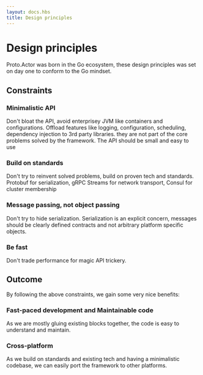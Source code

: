 ```yaml
---
layout: docs.hbs
title: Design principles
---
```


# Design principles

Proto.Actor was born in the Go ecosystem, these design principles was set on day one to conform to the Go mindset.

## Constraints

### Minimalistic API
Don't bloat the API, avoid enterprisey JVM like containers and configurations.
Offload features like logging, configuration, scheduling, dependency injection to 3rd party libraries. they are not part of the core problems solved by the framework.
The API should be small and easy to use

### Build on standards
Don't try to reinvent solved problems, build on proven tech and standards.
Protobuf for serialization, gRPC Streams for network transport, Consul for cluster membership

### Message passing, not object passing
Don't try to hide serialization. 
Serialization is an explicit concern, messages should be clearly defined contracts and not arbitrary platform specific objects.

### Be fast
Don't trade performance for magic API trickery.

## Outcome

By following the above constraints, we gain some very nice benefits:

### Fast-paced development and Maintainable code
As we are mostly gluing existing blocks together, the code is easy to understand and maintain.

### Cross-platform
As we build on standards and existing tech and having a minimalistic codebase, we can easily port the framework to other platforms.
